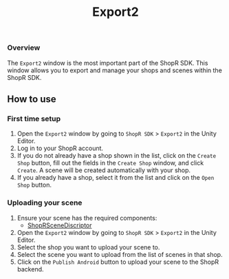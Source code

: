 ﻿---
title: Export2
sidebar_position: 20
---

### Overview
The `Export2` window is the most important part of the ShopR SDK. This window allows you to export and manage your shops and scenes within the ShopR SDK.

## How to use
### First time setup
1. Open the `Export2` window by going to `ShopR SDK` > `Export2` in the Unity Editor.
2. Log in to your ShopR account.
3. If you do not already have a shop shown in the list, click on the `Create Shop` button, fill out the fields in the `Create Shop` window, and click `Create`. A scene will be created automatically with your shop.
4. If you already have a shop, select it from the list and click on the `Open Shop` button.

### Uploading your scene
1. Ensure your scene has the required components:
   - [ShopRSceneDiscriptor](/docs/Components/ShopRSceneDiscriptor.md)
2. Open the `Export2` window by going to `ShopR SDK` > `Export2` in the Unity Editor.
3. Select the shop you want to upload your scene to.
4. Select the scene you want to upload from the list of scenes in that shop.
5. Click on the `Publish Android` button to upload your scene to the ShopR backend.
